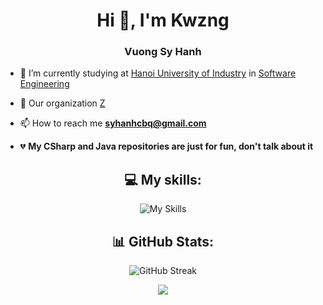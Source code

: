<h1 align="center">Hi 👋, I'm Kwzng</h1>
<h3 align="center">Vuong Sy Hanh</h3>

-   🔭 I’m currently studying at [Hanoi University of Industry](https://www.haui.edu.vn/en) in [Software Engineering](https://fit.haui.edu.vn/en)

-   👯 Our organization [Z](https://github.com/Z-orgs)

-   📫 How to reach me **syhanhcbq@gmail.com**

-   💔 **My CSharp and Java repositories are just for fun, don't talk about it**

<div align="center">

## 💻 My skills:

![My Skills](https://skillicons.dev/icons?i=nodejs,js,ts,docker,postman,git,mongo,express,nest,mysql,graphql,vscode,md)

## 📊 GitHub Stats:

![GitHub Streak](http://github-profile-summary-cards.vercel.app/api/cards/profile-details?username=Kwzng&theme=ayu_mirage)

![](https://github-profile-summary-cards.vercel.app/api/cards/most-commit-language?username=Kwzng&theme=ayu_mirage&exclude=EJS,html)

</div>
